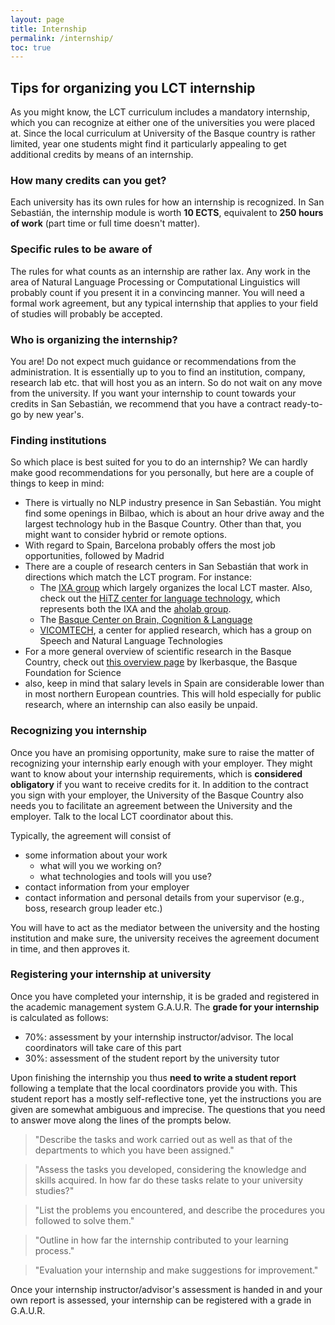 ```yaml
---
layout: page
title: Internship
permalink: /internship/
toc: true
---
```


## Tips for organizing you LCT internship
As you might know, the LCT curriculum includes a mandatory internship, which you can recognize at either one of the universities you were placed at. 
Since the local curriculum at University of the Basque country is rather limited, year one students might find it particularly appealing to get additional credits by means of an internship.

### How many credits can you get?
Each university has its own rules for how an internship is recognized. In San Sebastián, the internship module is worth **10 ECTS**, equivalent to **250 hours of work** (part time or full time doesn't matter).

### Specific rules to be aware of
The rules for what counts as an internship are rather lax. Any work in the area of Natural Language Processing or Computational Linguistics will probably count if you present it in a convincing manner.
You will need a formal work agreement, but any typical internship that applies to your field of studies will probably be accepted.

### Who is organizing the internship?
You are! Do not expect much guidance or recommendations from the administration. It is essentially up to you to find an institution, company, research lab etc. that will host you as an intern.
So do not wait on any move from the university. If you want your internship to count towards your credits in San Sebastián, we recommend that you have a contract ready-to-go by new year's.

### Finding institutions
So which place is best suited for you to do an internship? We can hardly make good recommendations for you personally, but here are a couple of things to keep in mind:
- There is virtually no NLP industry presence in San Sebastián. You might find some openings in Bilbao, which is about an hour drive away and the largest technology hub in the Basque Country. Other than that, you might want to consider hybrid or remote options. 
- With regard to Spain, Barcelona probably offers the most job opportunities, followed by Madrid
- There are a couple of research centers in San Sebastián that work in directions which match the LCT program. For instance:
  - The [IXA group](http://ixa.ehu.eus) which largely organizes the local LCT master. Also, check out the [HiTZ center for language technology](http://www.hitz.eus), which represents both the IXA and the [aholab group](https://aholab.ehu.eus/aholab/).
  - The [Basque Center on Brain, Cognition & Language](https://www.bcbl.eu/en/research)
  - [VICOMTECH](https://www.vicomtech.org/en/vicomtech/internal-structure?area=6), a center for applied research, which has a group on Speech and Natural Language Technologies
- For a more general overview of scientific research in the Basque Country, check out [this overview page](https://www.science.eus/en) by Ikerbasque, the Basque Foundation for Science
- also, keep in mind that salary levels in Spain are considerable lower than in most northern European countries. This will hold especially for public research, where an internship can also easily be unpaid.

### Recognizing you internship
Once you have an promising opportunity, make sure to raise the matter of recognizing your internship early enough with your employer. They might want to know about your internship requirements, which is **considered obligatory** if you want to receive credits for it.
In addition to the contract you sign with your employer, the University of the Basque Country also needs you to facilitate an agreement between the University and the employer. Talk to the local LCT coordinator about this.

Typically, the agreement will consist of
- some information about your work 
  - what will you we working on?
  - what technologies and tools will you use?
- contact information from your employer
- contact information and personal details from your supervisor (e.g., boss, research group leader etc.)

You will have to act as the mediator between the university and the hosting institution and make sure, the university receives the agreement document in time, and then approves it.

### Registering your internship at university
Once you have completed your internship, it is be graded and registered in the academic management system G.A.U.R.
The **grade for your internship** is calculated as follows:

- 70%: assessment by your internship instructor/advisor. The local coordinators will take care of this part
- 30%: assessment of the student report by the university tutor

Upon finishing the internship you thus **need to write a student report** following a template that the local coordinators provide you with. This student report has a mostly self-reflective tone, yet the instructions you are given are somewhat ambiguous and imprecise. The questions that you need to answer move along the lines of the prompts below.

> "Describe the tasks and work carried out as well as that of the departments to which you have been assigned."

> "Assess the tasks you developed, considering the knowledge and skills acquired. In how far do these tasks relate to your university studies?"

> "List the problems you encountered, and describe the procedures you followed to solve them."

> "Outline in how far the internship contributed to your learning process."

> "Evaluation your internship and make suggestions for improvement."

Once your internship instructor/advisor's assessment is handed in and your own report is assessed, your internship can be registered with a grade in G.A.U.R.
